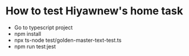 # How to test Hiyawnew's home task

- Go to typescript project
- npm install
- npx ts-node test/golden-master-text-test.ts
- npm run test:jest

